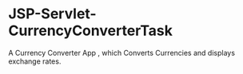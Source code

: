 # JSP-Servlet-CurrencyConverterTask
A Currency Converter App , which Converts Currencies and displays exchange rates.
